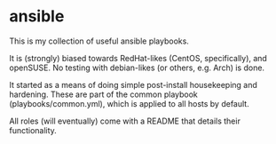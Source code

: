 ansible
========

This is my collection of useful ansible playbooks.

It is (strongly) biased towards RedHat-likes (CentOS, specifically), and openSUSE.
No testing with debian-likes (or others, e.g. Arch) is done.

It started as a means of doing simple post-install housekeeping and hardening.
These are part of the common playbook (playbooks/common.yml), which is applied to all hosts by default.

All roles (will eventually) come with a README that details their functionality.
